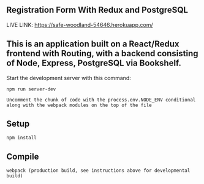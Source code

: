 Registration Form With Redux and PostgreSQL
---
LIVE LINK: https://safe-woodland-54646.herokuapp.com/

This is an application built on a React/Redux frontend with Routing, with a backend consisting of Node, Express, PostgreSQL via Bookshelf.
---
 
Start the development server with this command:
 
```
npm run server-dev

Uncomment the chunk of code with the process.env.NODE_ENV conditional along with the webpack modules on the top of the file
```
 
 
 
Setup
---
 
```
npm install
```
 
 
 
Compile
---
 
```
webpack (production build, see instructions above for developmental build)
```